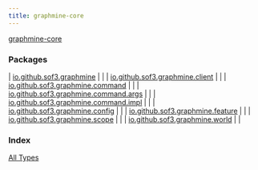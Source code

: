 ```yaml
---
title: graphmine-core
---
```


[graphmine-core](./index.html)

### Packages

| [io.github.sof3.graphmine](io.github.sof3.graphmine/index.html) |  |
| [io.github.sof3.graphmine.client](io.github.sof3.graphmine.client/index.html) |  |
| [io.github.sof3.graphmine.command](io.github.sof3.graphmine.command/index.html) |  |
| [io.github.sof3.graphmine.command.args](io.github.sof3.graphmine.command.args/index.html) |  |
| [io.github.sof3.graphmine.command.impl](io.github.sof3.graphmine.command.impl/index.html) |  |
| [io.github.sof3.graphmine.config](io.github.sof3.graphmine.config/index.html) |  |
| [io.github.sof3.graphmine.feature](io.github.sof3.graphmine.feature/index.html) |  |
| [io.github.sof3.graphmine.scope](io.github.sof3.graphmine.scope/index.html) |  |
| [io.github.sof3.graphmine.world](io.github.sof3.graphmine.world/index.html) |  |

### Index

[All Types](alltypes/index.html)